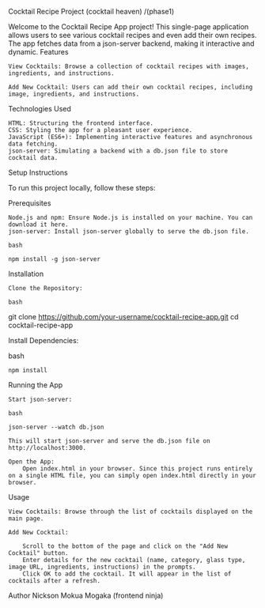 Cocktail Recipe Project (cocktail heaven) /(phase1)

Welcome to the Cocktail Recipe App project! This single-page application allows users to see various cocktail recipes and even add their own recipes. The app fetches data from a json-server backend, making it interactive and dynamic.
Features

    View Cocktails: Browse a collection of cocktail recipes with images, ingredients, and instructions.
    
    Add New Cocktail: Users can add their own cocktail recipes, including image, ingredients, and instructions.

Technologies Used

    HTML: Structuring the frontend interface.
    CSS: Styling the app for a pleasant user experience.
    JavaScript (ES6+): Implementing interactive features and asynchronous data fetching.
    json-server: Simulating a backend with a db.json file to store cocktail data.

Setup Instructions

To run this project locally, follow these steps:

Prerequisites

    Node.js and npm: Ensure Node.js is installed on your machine. You can download it here.
    json-server: Install json-server globally to serve the db.json file.

    bash

    npm install -g json-server

Installation

    Clone the Repository:

    bash

git clone https://github.com/your-username/cocktail-recipe-app.git
cd cocktail-recipe-app

Install Dependencies:

bash

    npm install

Running the App

    Start json-server:

    bash

    json-server --watch db.json

    This will start json-server and serve the db.json file on http://localhost:3000.

    Open the App:
        Open index.html in your browser. Since this project runs entirely on a single HTML file, you can simply open index.html directly in your browser.

Usage

    View Cocktails: Browse through the list of cocktails displayed on the main page. 

    Add New Cocktail:

        Scroll to the bottom of the page and click on the "Add New Cocktail" button.
        Enter details for the new cocktail (name, category, glass type, image URL, ingredients, instructions) in the prompts.
        Click OK to add the cocktail. It will appear in the list of cocktails after a refresh.

Author
Nickson Mokua Mogaka (frontend ninja)
